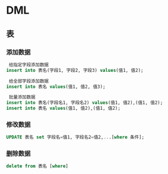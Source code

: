 
# DML

## 表

### 添加数据

```sql
 给指定字段添加数据
insert into 表名(字段1, 字段2, 字段3) values(值1, 值2);

 给全部字段添加数据
insert into 表名 values(值1, 值2, 值3);

 批量添加数据
insert into 表名(字段名1, 字段名2) values(值1, 值2),(值1, 值2);
insert into 表名 values(值1, 值2),(值1, 值2);
```


### 修改数据

```sql
UPDATE 表名 set 字段名=值1, 字段名2=值2,...[where 条件];
```

### 删除数据
 
```sql
delete from 表名 [where]
```
